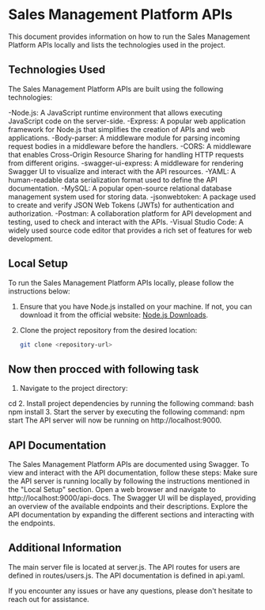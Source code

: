 # Sales Management Platform APIs

This document provides information on how to run the Sales Management Platform APIs locally and lists the technologies used in the project.

## Technologies Used

The Sales Management Platform APIs are built using the following technologies:

-Node.js: A JavaScript runtime environment that allows executing JavaScript code on the server-side.
-Express: A popular web application framework for Node.js that simplifies the creation of APIs and web applications.
-Body-parser: A middleware module for parsing incoming request bodies in a middleware before the handlers.
-CORS: A middleware that enables Cross-Origin Resource Sharing for handling HTTP requests from different origins.
-swagger-ui-express: A middleware for rendering Swagger UI to visualize and interact with the API resources.
-YAML: A human-readable data serialization format used to define the API documentation.
-MySQL: A popular open-source relational database management system used for storing data.
-jsonwebtoken: A package used to create and verify JSON Web Tokens (JWTs) for authentication and authorization.
-Postman: A collaboration platform for API development and testing, used to check and interact with the APIs.
-Visual Studio Code: A widely used source code editor that provides a rich set of features for web development.

## Local Setup

To run the Sales Management Platform APIs locally, please follow the instructions below:

1. Ensure that you have Node.js installed on your machine. If not, you can download it from the official website: [Node.js Downloads](https://nodejs.org/en/download/).

2. Clone the project repository from the desired location:

   ```bash
   git clone <repository-url>


## Now then procced with following task


1. Navigate to the project directory:

cd <project-directory>
2. Install project dependencies by running the following command:
bash
npm install
3. Start the server by executing the following command:
npm start
The API server will now be running on http://localhost:9000.

## API Documentation
The Sales Management Platform APIs are documented using Swagger. To view and interact with the API documentation, follow these steps:
Make sure the API server is running locally by following the instructions mentioned in the "Local Setup" section.
Open a web browser and navigate to http://localhost:9000/api-docs.
The Swagger UI will be displayed, providing an overview of the available endpoints and their descriptions.
Explore the API documentation by expanding the different sections and interacting with the endpoints.

## Additional Information
The main server file is located at server.js.
The API routes for users are defined in routes/users.js.
The API documentation is defined in api.yaml.

If you encounter any issues or have any questions, please don't hesitate to reach out for assistance.